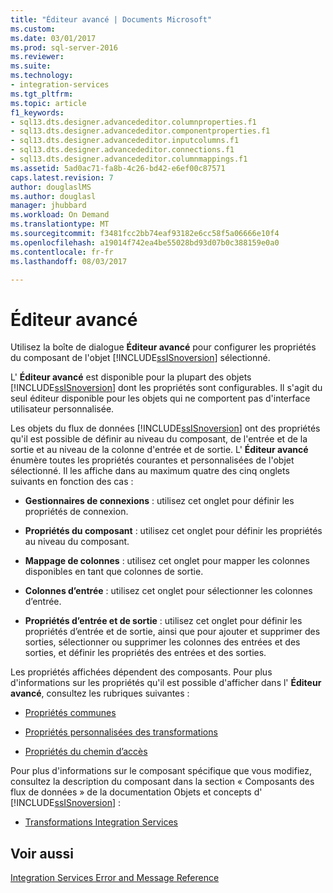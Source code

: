 ```yaml
---
title: "Éditeur avancé | Documents Microsoft"
ms.custom: 
ms.date: 03/01/2017
ms.prod: sql-server-2016
ms.reviewer: 
ms.suite: 
ms.technology:
- integration-services
ms.tgt_pltfrm: 
ms.topic: article
f1_keywords:
- sql13.dts.designer.advancededitor.columnproperties.f1
- sql13.dts.designer.advancededitor.componentproperties.f1
- sql13.dts.designer.advancededitor.inputcolumns.f1
- sql13.dts.designer.advancededitor.connections.f1
- sql13.dts.designer.advancededitor.columnmappings.f1
ms.assetid: 5ad0ac71-fa8b-4c26-bd42-e6ef00c87571
caps.latest.revision: 7
author: douglaslMS
ms.author: douglasl
manager: jhubbard
ms.workload: On Demand
ms.translationtype: MT
ms.sourcegitcommit: f3481fcc2bb74eaf93182e6cc58f5a06666e10f4
ms.openlocfilehash: a19014f742ea4be55028bd93d07b0c388159e0a0
ms.contentlocale: fr-fr
ms.lasthandoff: 08/03/2017

---
```

# <a name="advanced-editor"></a>Éditeur avancé
  Utilisez la boîte de dialogue **Éditeur avancé** pour configurer les propriétés du composant de l'objet [!INCLUDE[ssISnoversion](../includes/ssisnoversion-md.md)] sélectionné.  
  
 L' **Éditeur avancé** est disponible pour la plupart des objets [!INCLUDE[ssISnoversion](../includes/ssisnoversion-md.md)] dont les propriétés sont configurables. Il s'agit du seul éditeur disponible pour les objets qui ne comportent pas d'interface utilisateur personnalisée.  
  
 Les objets du flux de données [!INCLUDE[ssISnoversion](../includes/ssisnoversion-md.md)] ont des propriétés qu'il est possible de définir au niveau du composant, de l'entrée et de la sortie et au niveau de la colonne d'entrée et de sortie. L' **Éditeur avancé** énumère toutes les propriétés courantes et personnalisées de l'objet sélectionné. Il les affiche dans au maximum quatre des cinq onglets suivants en fonction des cas :  
  
-   **Gestionnaires de connexions** : utilisez cet onglet pour définir les propriétés de connexion.  
  
-   **Propriétés du composant** : utilisez cet onglet pour définir les propriétés au niveau du composant.  
  
-   **Mappage de colonnes** : utilisez cet onglet pour mapper les colonnes disponibles en tant que colonnes de sortie.  
  
-   **Colonnes d’entrée** : utilisez cet onglet pour sélectionner les colonnes d’entrée.  
  
-   **Propriétés d’entrée et de sortie** : utilisez cet onglet pour définir les propriétés d’entrée et de sortie, ainsi que pour ajouter et supprimer des sorties, sélectionner ou supprimer les colonnes des entrées et des sorties, et définir les propriétés des entrées et des sorties.  
  
 Les propriétés affichées dépendent des composants. Pour plus d'informations sur les propriétés qu'il est possible d'afficher dans l' **Éditeur avancé**, consultez les rubriques suivantes :  
  
-   [Propriétés communes](http://msdn.microsoft.com/library/51973502-5cc6-4125-9fce-e60fa1b7b796)  
  
-   [Propriétés personnalisées des transformations](../integration-services/data-flow/transformations/transformation-custom-properties.md)  
  
-   [Propriétés du chemin d’accès](http://msdn.microsoft.com/library/89b1e347-9579-4f6b-af74-c6519ea08eea)  
  
 Pour plus d'informations sur le composant spécifique que vous modifiez, consultez la description du composant dans la section « Composants des flux de données » de la documentation Objets et concepts d' [!INCLUDE[ssISnoversion](../includes/ssisnoversion-md.md)] :  
  
-   [Transformations Integration Services](../integration-services/data-flow/transformations/integration-services-transformations.md)  
  
## <a name="see-also"></a>Voir aussi  
 [Integration Services Error and Message Reference](../integration-services/integration-services-error-and-message-reference.md)  
  
  

